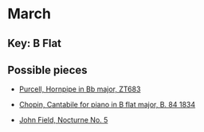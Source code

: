 # March

## Key: B Flat

## Possible pieces

* [Purcell, Hornpipe in Bb major, ZT683](https://youtu.be/HoeUI8NJTYs?si=K14JmgDTKwjRT9Vo)

* [Chopin, Cantabile for piano in B flat major, B. 84 1834](https://youtu.be/2MErGZpgErY?si=5KzJbTbYgBlOVNkF)
* [John Field, Nocturne No. 5](https://youtu.be/Uktj2MYSsaU?si=-u1rKkgaExQfuXg4)